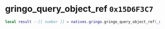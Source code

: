 # gringo_query_object_ref `0x15D6F3C7`

```lua
local result --[[ number ]] = natives.gringo.gringo_query_object_ref(_unk0 --[[ number ]], _unk1 --[[ number ]], _unk2 --[[ number ]], _unk3 --[[ number ]])
```